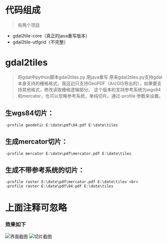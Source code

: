 # 代码组成
> 有两个项目<br>
* gdal2tile-core（真正的java重写版本）
* gdal2tile-utfgrid（不完整）

# gdal2tiles

> 将gdal中python脚本gdal2tiles.py 用java重写
> 原来gdal2tiles.py支持gdal本身支持的栅格格式，我这边只支持GeoPDF（ArcGIS导出的），如果要支持其他格式，修改读取栅格逻辑部分。
> 这个版本的支持参考系统为wgs84和mercator，也可以忽略参考系统，单纯切片。通过-profile 参数来设置。

## 生wgs84切片：<br>
`-profile geodetic E:\date\pdf\84.pdf E:\date\tiles`

## 生成mercator切片：<br>
`-profile mercator E:\date\pdf\mercator.pdf E:\date\tiles`

## 生成不带参考系统的切片：<br>
```
-profile raster E:\date\pdf\mercator.pdf E:\date\tiles <br>
-profile raster E:\date\pdf\84.pdf E:\date\tiles
```

# 上面注释可忽略

### 效果如下
![界面截图](https://raw.githubusercontent.com/polixiaohai/gdal2tiles/master/asset/img1.png)
![切片截图](https://raw.githubusercontent.com/polixiaohai/gdal2tiles/master/asset/img2.png)
